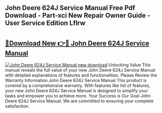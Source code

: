## John Deere 624J Service Manual Free Pdf Download - Part-xci New Repair Owner Guide - User Service Edition Lflrw

# <h2><a href="http://bc96205.oget.top/?id=John+Deere+624J+Service+Manual">🔗Download New 👉🔴 John Deere 624J Service Manual</a></h2>

[![John Deere 624J Service Manual new download](https://i.imgur.com/5g1atiW.png)](http://bc96205.oget.top/?id=John+Deere+624J+Service+Manual)
Unlocking Value This manual reveals the full value of your new John Deere 624J Service Manual with detailed explanations of features and functionalities. Please Review the Warranty Information John Deere 624J Service Manual This product is covered by a comprehensive warranty. With features like list of features, your new John Deere 624J Service Manual is designed to simplify your tasks and empower you to achieve more. Your Success is Our Goal John Deere 624J Service Manual. We are committed to ensuring your complete satisfaction.
